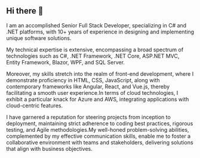 ## Hi there 👋

<!--
**stephendotnet/stephendotnet** is a ✨ _special_ ✨ repository because its `README.md` (this file) appears on your GitHub profile.

Here are some ideas to get you started:

- 🔭 I’m currently working on ...
- 🌱 I’m currently learning ...
- 👯 I’m looking to collaborate on ...
- 🤔 I’m looking for help with ...
- 💬 Ask me about ...
- 📫 How to reach me: ...
- 😄 Pronouns: ...
- ⚡ Fun fact: ...
-->

I am an accomplished Senior Full Stack Developer, specializing in C# and .NET platforms, with 10+ years of experience in designing and implementing unique software solutions.

My technical expertise is extensive, encompassing a broad spectrum of technologies such as C#, .NET Framework, .NET Core, ASP.NET MVC, Entity Framework, Blazor, WPF, and SQL Server.

Moreover, my skills stretch into the realm of front-end development, where I demonstrate proficiency in HTML, CSS, JavaScript, along with contemporary frameworks like Angular, React, and Vue.js, thereby facilitating a smooth user experience.In terms of cloud technologies, I exhibit a particular knack for Azure and AWS, integrating applications with cloud-centric features.

I have garnered a reputation for steering projects from inception to deployment, maintaining strict adherence to coding best practices, rigorous testing, and Agile methodologies.My well-honed problem-solving abilities, complemented by my effective communication skills, enable me to foster a collaborative environment with teams and stakeholders, delivering solutions that align with business objectives.
